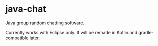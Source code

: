 # java-chat
Java group random chatting software.

Currently works with Eclipse only. It will be remade in Kotlin and gradle-compatible later.
